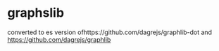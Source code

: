 # graphslib

converted to es version ofhttps://github.com/dagrejs/graphlib-dot and https://github.com/dagrejs/graphlib
